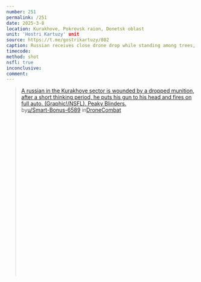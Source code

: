 ```yaml
---
number: 251
permalink: /251
date: 2025-3-8
location: Kurakhove, Pokrovsk raion, Donetsk oblast
unit: 'Hostri Kartuzy' unit
source: https://t.me/gostrikartuzy/802
caption: Russian receives close drone drop while standing among trees, immediately proceeds with shooting himself in temple on full auto to extremely graphic aftermath
timecode: 
method: shot
nsfl: true
inconclusive: 
comment: 
---
```

<blockquote class="reddit-embed-bq" style="height:500px" data-embed-height="740"><a href="https://www.reddit.com/r/DroneCombat/comments/1j6ikak/a_russian_in_the_kurakhove_sector_is_wounded_by_a/">A russian in the Kurakhove sector is wounded by a dropped munition, after a short thinking period, he puts his gun to his head and fires on full auto. (Graphic!/NSFL). Peaky Blinders.</a><br> by<a href="https://www.reddit.com/user/Smart-Bonus-6589/">u/Smart-Bonus-6589</a> in<a href="https://www.reddit.com/r/DroneCombat/">DroneCombat</a></blockquote><script async="" src="https://embed.reddit.com/widgets.js" charset="UTF-8"></script>